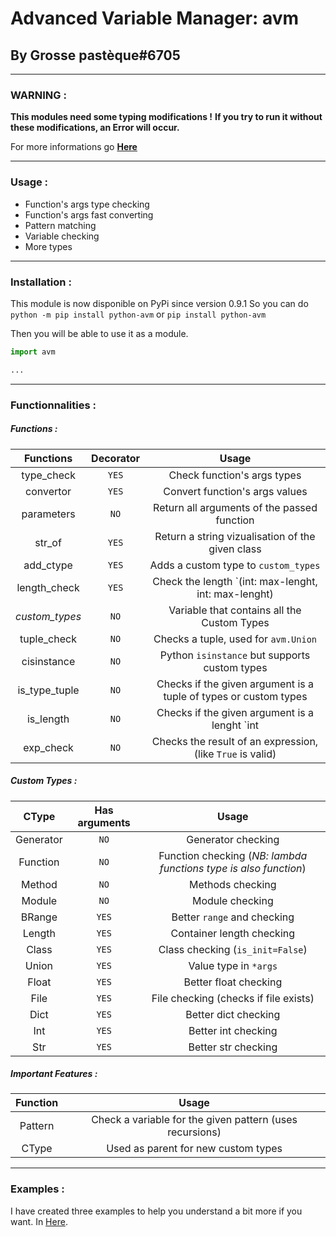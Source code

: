 # Advanced Variable Manager: avm

## By Grosse pastèque#6705


-------------


### WARNING :

__**This modules need some typing modifications !**__
**If you try to run it without these modifications, an Error will occur.**

For more informations go **[Here](./avm/__init__.py)**


-------------


### Usage :

- Function's args type checking
- Function's args fast converting
- Pattern matching
- Variable checking
- More types


------------


### Installation :

This module is now disponible on PyPi since version 0.9.1
So you can do `python -m pip install python-avm` or `pip install python-avm`

Then you will be able to use it as a module.

```python
import avm

...
```


-------------


### Functionnalities :

##### Functions :

| Functions | Decorator | Usage |
| :------------: | :------------: | :------------: |
| type_check | `YES` | Check function's args types |
| convertor | `YES` | Convert function's args values |
| parameters | `NO` | Return all arguments of the passed function |
| str_of | `YES` | Return a string vizualisation of the given class |
| add_ctype | `YES` | Adds a custom type to `custom_types` |
| length_check | `YES` | Check the length `(int: max-lenght, int: max-lenght) | int: max-lenght` of and object |
| *custom_types* | `NO` | Variable that contains all the Custom Types |
| tuple_check | `NO` | Checks a tuple, used for `avm.Union` |
| cisinstance | `NO` | Python `isinstance` but supports custom types |
| is_type_tuple | `NO` | Checks if the given argument is a tuple of types or custom types |
| is_length | `NO` | Checks if the given argument is a lenght `int | ... | (int | ..., int | ...)` |
| exp_check | `NO` | Checks the result of an expression, (like `True` is valid) |

##### Custom Types :

| CType | Has arguments | Usage |
| :------------:| :------------:| :------------: | 
| Generator | `NO` | Generator checking |
| Function | `NO` | Function checking (*NB: lambda functions type is also function*) |
| Method | `NO` | Methods checking |
| Module | `NO` | Module checking |
| BRange | `YES` | Better `range` and checking |
| Length | `YES` | Container length checking |
| Class | `YES` | Class checking (`is_init=False`) |
| Union | `YES` | Value type in `*args` |
| Float | `YES` | Better float checking |
| File | `YES` | File checking (checks if file exists) |
| Dict | `YES` | Better dict checking |
| Int | `YES` | Better int checking |
| Str | `YES` | Better str checking |

##### Important Features :
| Function | Usage |
| :------------:| :------------:|
| Pattern | Check a variable for the given pattern (uses recursions) |
| CType | Used as parent for new custom types |


------------


### Examples :

I have created three examples to help you understand a bit more if you want.
In [Here](./examples/).